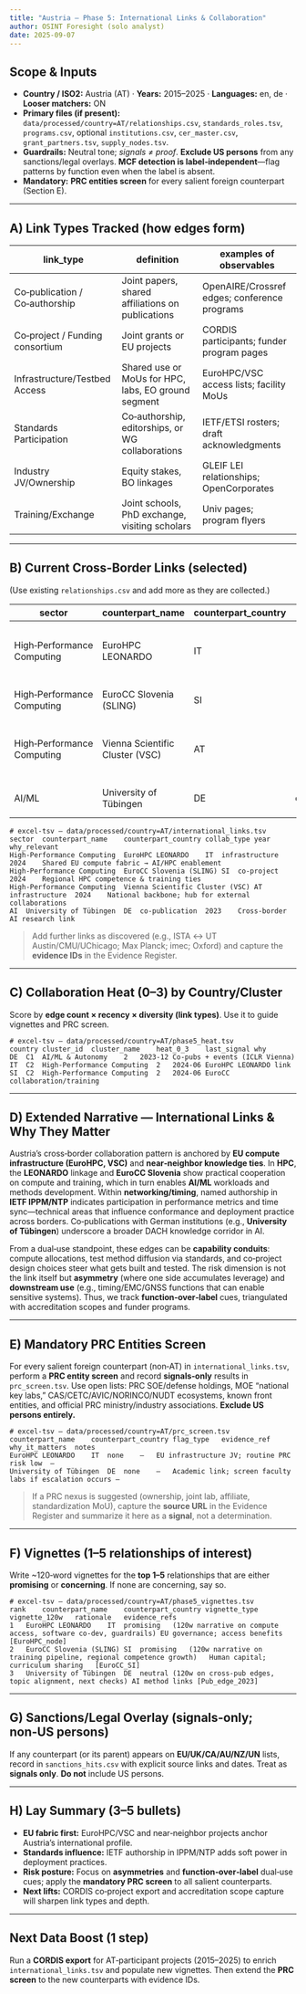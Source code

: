 ```yaml
---
title: "Austria — Phase 5: International Links & Collaboration"
author: OSINT Foresight (solo analyst)
date: 2025-09-07
---
```


## Scope & Inputs
- **Country / ISO2:** Austria (AT) · **Years:** 2015–2025 · **Languages:** en, de · **Looser matchers:** ON
- **Primary files (if present):** `data/processed/country=AT/relationships.csv`, `standards_roles.tsv`, `programs.csv`, optional `institutions.csv`, `cer_master.csv`, `grant_partners.tsv`, `supply_nodes.tsv`.
- **Guardrails:** Neutral tone; *signals ≠ proof*. **Exclude US persons** from any sanctions/legal overlays. **MCF detection is label‑independent**—flag patterns by function even when the label is absent.
- **Mandatory:** **PRC entities screen** for every salient foreign counterpart (Section E).

---

## A) Link Types Tracked (how edges form)

| link_type | definition | examples of observables |
|---|---|---|
| Co‑publication / Co‑authorship | Joint papers, shared affiliations on publications | OpenAIRE/Crossref edges; conference programs |
| Co‑project / Funding consortium | Joint grants or EU projects | CORDIS participants; funder program pages |
| Infrastructure/Testbed Access | Shared use or MoUs for HPC, labs, EO ground segment | EuroHPC/VSC access lists; facility MoUs |
| Standards Participation | Co‑authorship, editorships, or WG collaborations | IETF/ETSI rosters; draft acknowledgments |
| Industry JV/Ownership | Equity stakes, BO linkages | GLEIF LEI relationships; OpenCorporates |
| Training/Exchange | Joint schools, PhD exchange, visiting scholars | Univ pages; program flyers |

---

## B) Current Cross‑Border Links (selected)
(Use existing `relationships.csv` and add more as they are collected.)

| sector | counterpart_name | counterpart_country | collab_type | year | why_relevant |
|---|---|---|---:|---|---|
| High‑Performance Computing | EuroHPC LEONARDO | IT | infrastructure | 2024 | Shared EU compute fabric → AI/HPC enablement |
| High‑Performance Computing | EuroCC Slovenia (SLING) | SI | co‑project | 2024 | Regional HPC competence & training ties |
| High‑Performance Computing | Vienna Scientific Cluster (VSC) | AT | infrastructure | 2024 | National backbone; hub for external collaborations |
| AI/ML | University of Tübingen | DE | co‑publication | 2023 | Cross‑border AI research link |

```text
# excel-tsv — data/processed/country=AT/international_links.tsv
sector	counterpart_name	counterpart_country	collab_type	year	why_relevant
High-Performance Computing	EuroHPC LEONARDO	IT	infrastructure	2024	Shared EU compute fabric → AI/HPC enablement
High-Performance Computing	EuroCC Slovenia (SLING)	SI	co-project	2024	Regional HPC competence & training ties
High-Performance Computing	Vienna Scientific Cluster (VSC)	AT	infrastructure	2024	National backbone; hub for external collaborations
AI	University of Tübingen	DE	co-publication	2023	Cross-border AI research link
```

> Add further links as discovered (e.g., ISTA ↔ UT Austin/CMU/UChicago; Max Planck; imec; Oxford) and capture the **evidence IDs** in the Evidence Register.

---

## C) Collaboration Heat (0–3) by Country/Cluster
Score by **edge count × recency × diversity (link types)**. Use it to guide vignettes and PRC screen.

```text
# excel-tsv — data/processed/country=AT/phase5_heat.tsv
country	cluster_id	cluster_name	heat_0_3	last_signal	why
DE	C1	AI/ML & Autonomy	2	2023-12	Co-pubs + events (ICLR Vienna)
IT	C2	High-Performance Computing	2	2024-06	EuroHPC LEONARDO link
SI	C2	High-Performance Computing	2	2024-06	EuroCC collaboration/training
```

---

## D) Extended Narrative — International Links & Why They Matter
Austria’s cross‑border collaboration pattern is anchored by **EU compute infrastructure (EuroHPC, VSC)** and **near‑neighbor knowledge ties**. In **HPC**, the **LEONARDO** linkage and **EuroCC Slovenia** show practical cooperation on compute and training, which in turn enables **AI/ML** workloads and methods development. Within **networking/timing**, named authorship in **IETF IPPM/NTP** indicates participation in performance metrics and time sync—technical areas that influence conformance and deployment practice across borders. Co‑publications with German institutions (e.g., **University of Tübingen**) underscore a broader DACH knowledge corridor in AI.

From a dual‑use standpoint, these edges can be **capability conduits**: compute allocations, test method diffusion via standards, and co‑project design choices steer what gets built and tested. The risk dimension is not the link itself but **asymmetry** (where one side accumulates leverage) and **downstream use** (e.g., timing/EMC/GNSS functions that can enable sensitive systems). Thus, we track **function‑over‑label** cues, triangulated with accreditation scopes and funder programs.

---

## E) **Mandatory** PRC Entities Screen
For every salient foreign counterpart (non‑AT) in `international_links.tsv`, perform a **PRC entity screen** and record **signals‑only** results in `prc_screen.tsv`. Use open lists: PRC SOE/defense holdings, MOE “national key labs,” CAS/CETC/AVIC/NORINCO/NUDT ecosystems, known front entities, and official PRC ministry/industry associations. **Exclude US persons entirely.**

```text
# excel-tsv — data/processed/country=AT/prc_screen.tsv
counterpart_name	counterpart_country	flag_type	evidence_ref	why_it_matters	notes
EuroHPC LEONARDO	IT	none	—	EU infrastructure JV; routine PRC risk low	—
University of Tübingen	DE	none	—	Academic link; screen faculty labs if escalation occurs	—
```

> If a PRC nexus is suggested (ownership, joint lab, affiliate, standardization MoU), capture the **source URL** in the Evidence Register and summarize it here as a **signal**, not a determination.

---

## F) Vignettes (1–5 relationships of interest)
Write ~120‑word vignettes for the **top 1–5** relationships that are either **promising** or **concerning**. If none are concerning, say so.

```text
# excel-tsv — data/processed/country=AT/phase5_vignettes.tsv
rank	counterpart_name	counterpart_country	vignette_type	vignette_120w	rationale	evidence_refs
1	EuroHPC LEONARDO	IT	promising	(120w narrative on compute access, software co-dev, guardrails)	EU governance; access benefits	[EuroHPC_node]
2	EuroCC Slovenia (SLING)	SI	promising	(120w narrative on training pipeline, regional competence growth)	Human capital; curriculum sharing	[EuroCC_SI]
3	University of Tübingen	DE	neutral	(120w on cross-pub edges, topic alignment, next checks)	AI method links	[Pub_edge_2023]
```

---

## G) Sanctions/Legal Overlay (signals‑only; **non‑US persons**)
If any counterpart (or its parent) appears on **EU/UK/CA/AU/NZ/UN** lists, record in `sanctions_hits.csv` with explicit source links and dates. Treat as **signals only**. **Do not** include US persons.

---

## H) Lay Summary (3–5 bullets)
- **EU fabric first:** EuroHPC/VSC and near‑neighbor projects anchor Austria’s international profile.
- **Standards influence:** IETF authorship in IPPM/NTP adds soft power in deployment practices.
- **Risk posture:** Focus on **asymmetries** and **function‑over‑label** dual‑use cues; apply the **mandatory PRC screen** to all salient counterparts.
- **Next lifts:** CORDIS co‑project export and accreditation scope capture will sharpen link types and depth.

---

## Next Data Boost (1 step)
Run a **CORDIS export** for AT‑participant projects (2015–2025) to enrich `international_links.tsv` and populate new vignettes. Then extend the **PRC screen** to the new counterparts with evidence IDs.
